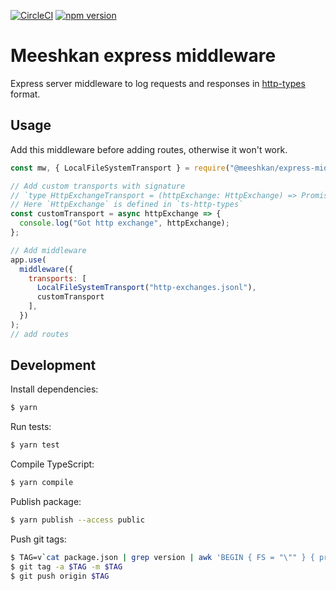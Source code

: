[![CircleCI](https://circleci.com/gh/Meeshkan/express-middleware.svg?style=svg)](https://circleci.com/gh/Meeshkan/express-middleware)
[![npm version](https://img.shields.io/npm/v/@meeshkanml/express-middleware.svg)](https://npmjs.org/package/@meeshkanml/express-middleware)

# Meeshkan express middleware

Express server middleware to log requests and responses in [http-types](https://meeshkan.github.io/http-types/) format.

## Usage

Add this middleware before adding routes, otherwise it won't work.

```javascript
const mw, { LocalFileSystemTransport } = require("@meeshkan/express-middleware");

// Add custom transports with signature
// `type HttpExchangeTransport = (httpExchange: HttpExchange) => Promise<void>;`
// Here `HttpExchange` is defined in `ts-http-types`
const customTransport = async httpExchange => {
  console.log("Got http exchange", httpExchange);
};

// Add middleware
app.use(
  middleware({
    transports: [
      LocalFileSystemTransport("http-exchanges.jsonl"),
      customTransport
    ],
  })
);
// add routes
```

## Development

Install dependencies:

```bash
$ yarn
```

Run tests:

```bash
$ yarn test
```

Compile TypeScript:

```bash
$ yarn compile
```

Publish package:

```bash
$ yarn publish --access public
```

Push git tags:

```bash
$ TAG=v`cat package.json | grep version | awk 'BEGIN { FS = "\"" } { print $4 }'`
$ git tag -a $TAG -m $TAG
$ git push origin $TAG
```
